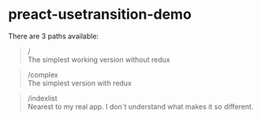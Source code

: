 # preact-usetransition-demo

There are 3 paths available:

> /  
The simplest working version without redux

> /complex  
The simplest version with redux

> /indexlist  
Nearest to my real app. I don´t understand what makes it so different.

